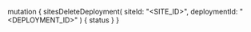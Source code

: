 mutation {
    sitesDeleteDeployment(
        siteId: "<SITE_ID>",
        deploymentId: "<DEPLOYMENT_ID>"
    ) {
        status
    }
}
